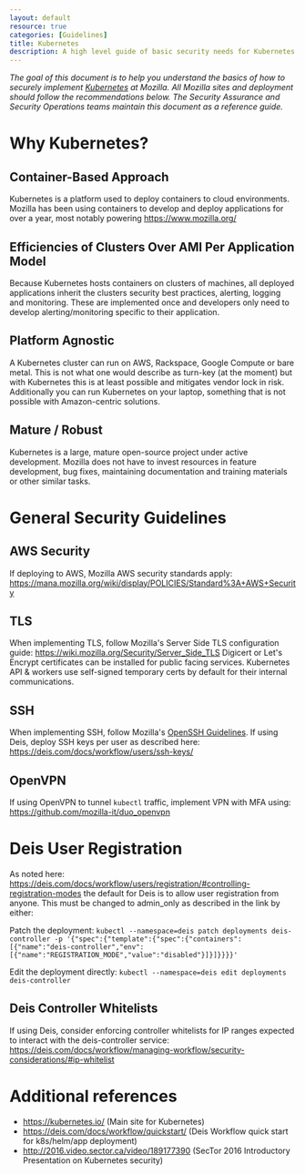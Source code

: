 ```yaml
---
layout: default
resource: true
categories: [Guidelines]
title: Kubernetes
description: A high level guide of basic security needs for Kubernetes
---
```


*The goal of this document is to help you understand the basics of how to securely implement [Kubernetes](https://kubernetes.io/docs/) at Mozilla.
All Mozilla sites and deployment should follow the recommendations below.
The Security Assurance and Security Operations teams maintain this document as a reference guide.*


# Why Kubernetes?
## Container-Based Approach
Kubernetes is a platform used to deploy containers to cloud environments. Mozilla has been using containers to develop and deploy applications for over a year, most notably powering <https://www.mozilla.org/>

## Efficiencies of Clusters Over AMI Per Application Model
Because Kubernetes hosts containers on clusters of machines, all deployed applications inherit the clusters security best practices, alerting, logging and monitoring. These are implemented once and developers only need to develop alerting/monitoring specific to their application.

## Platform Agnostic
A Kubernetes cluster can run on AWS, Rackspace, Google Compute or bare metal. This is not what one would describe as turn-key (at the moment) but with Kubernetes this is at least possible and mitigates vendor lock in risk. Additionally you can run Kubernetes on your laptop, something that is not possible with Amazon-centric solutions.

## Mature / Robust
Kubernetes is a large, mature open-source project under active development. Mozilla does not have to invest resources in feature development, bug fixes, maintaining documentation and training materials or other similar tasks.

# General Security Guidelines
## AWS Security
If deploying to AWS, Mozilla AWS security standards apply: <https://mana.mozilla.org/wiki/display/POLICIES/Standard%3A+AWS+Security>

## TLS
When implementing TLS, follow Mozilla's Server Side TLS configuration guide: <https://wiki.mozilla.org/Security/Server_Side_TLS> Digicert or Let's Encrypt certificates can be installed for public facing services. Kubernetes API & workers use self-signed temporary certs by default for their internal communications.

## SSH
When implementing SSH, follow Mozilla's [OpenSSH Guidelines](openssh). If using Deis, deploy SSH keys per user as described here: <https://deis.com/docs/workflow/users/ssh-keys/>

## OpenVPN
If using OpenVPN to tunnel `kubectl` traffic, implement VPN with MFA using: <https://github.com/mozilla-it/duo_openvpn>

# Deis User Registration

As noted here: <https://deis.com/docs/workflow/users/registration/#controlling-registration-modes> the default for Deis is to allow user registration from anyone. This must be changed to admin\_only as described in the link by either:

Patch the deployment:
`kubectl --namespace=deis patch deployments deis-controller -p '{"spec":{"template":{"spec":{"containers":[{"name":"deis-controller","env":[{"name":"REGISTRATION_MODE","value":"disabled"}]}]}}}}'`

Edit the deployment directly:
`kubectl --namespace=deis edit deployments deis-controller`

## Deis Controller Whitelists

If using Deis, consider enforcing controller whitelists for IP ranges expected to interact with the deis-controller service: <https://deis.com/docs/workflow/managing-workflow/security-considerations/#ip-whitelist>

# Additional references

- <https://kubernetes.io/> (Main site for Kubernetes)
- <https://deis.com/docs/workflow/quickstart/> (Deis Workflow quick start for k8s/helm/app deployment)
- <http://2016.video.sector.ca/video/189177390> (SecTor 2016 Introductory Presentation on Kubernetes security)
